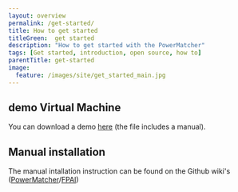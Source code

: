 ```yaml
---
layout: overview
permalink: /get-started/
title: How to get started 
titleGreen:  get started
description: "How to get started with the PowerMatcher"
tags: [Get started, introduction, open source, how to]
parentTitle: get-started
image:
  feature: /images/site/get_started_main.jpg
---
```


## demo Virtual Machine ##
You can download a demo [here](https://github.com/flexiblepower/flexiblepower.github.io/blob/master/download/PowerMatcherSuite_13.10_Demo.zip?raw=true) (the file includes a manual).

## Manual installation ##
The manual intallation instruction can be found on the Github wiki's ([PowerMatcher](https://github.com/flexiblepower/powermatcher/wiki/)/[FPAI](https://github.com/flexiblepower/fpai-core/wiki/))

